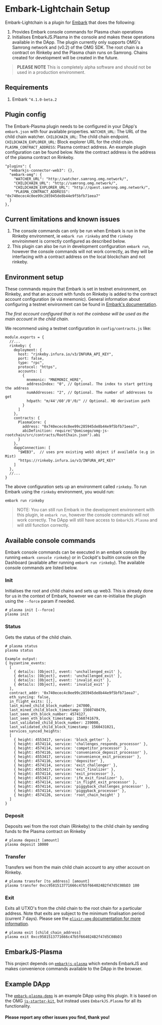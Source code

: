 # Embark-Lightchain Setup
Embark-Lightchain is a plugin for [Embark](https://github.com/embark-framework/embark) that does the following:
1. Provides Embark console commands for Plasma chain operations
2. Initialises EmbarkJS.Plasma in the console and makes these operations available in the DApp.
The plugin currently only supports OMG's Samrong network and (v0.2) of the OMG SDK. The root chain is a contract on Rinkeby and the Plasma chain runs on Samrong. Chains created for development will be created in the future.

> **PLEASE NOTE**
> This is completely alpha software and should not be used in a production environment.

## Requirements
1. Embark `^4.1.0-beta.2`

## Plugin config
The Embark-Plasma plugin needs to be configured in your DApp's `embark.json` with four available properties.
`WATCHER_URL`: The URL of the child chain watcher.
`CHILDCHAIN_URL`: The child chain endpoint.
`CHILDCHAIN_EXPLORER_URL`: Block explorer URL for the child chain.
`PLASMA_CONTRACT_ADDRESS`: Plasma contract address.
An example plugin configuration can be found below. Note the contract address is the address of the plasma contract on Rinkeby.
```
"plugins": {
  "embarkjs-connector-web3": {},
  "embark-omg": {
    "WATCHER_URL": "http://watcher.samrong.omg.network/",
    "CHILDCHAIN_URL": "http://samrong.omg.network/",
    "CHILDCHAIN_EXPLORER_URL": "http://quest.samrong.omg.network/",
    "PLASMA_CONTRACT_ADDRESS": "0x740ecec4c0ee99c285945de8b44e9f5bfb71eea7"
  }
},
```

## Current limitations and known issues
1. The console commands can only be run when Embark is run in the Rinkeby environment, ie `embark run rinkeby` and the `rinkeby` enviroinment is correctly configured as described below. 
2. This plugin can also be run in development configuration `embark run`, however the console commands will not work correctly, as they will be interfacing with a contract address on the local blockchain and not rinkeby.

## Environment setup
These commands require that Embark is set in testnet environment, on Rinkeby, and that an account with funds on Rinkeby is added to the contract account configuration (ie via mnemonic). General information about configuring a testnet environment can be found in [Embark's documentation](https://embark.status.im/docs/contracts_deployment.html).

_The first account configured that is not the coinbase will be used as the main account in the child chain._

We recommend using a testnet configuration in `config/contracts.js` like:
```
module.exports = {
  //...
  rinkeby: {
    deployment: {
      host: "rinkeby.infura.io/v3/INFURA_API_KEY",
      port: false,
      type: "rpc",
      protocol: "https",
      accounts: [
        {
          mnemonic: "MNEMONIC_HERE",
          addressIndex: "0", // Optional. The index to start getting the address
          numAddresses: "2", // Optional. The number of addresses to get
          hdpath: "m/44'/60'/0'/0/" // Optional. HD derivation path
        }
      ]
    },
    contracts: {
      PlasmaCore: {
        address: "0x740ecec4c0ee99c285945de8b44e9f5bfb71eea7",
        abiDefinition: require("@omisego/omg-js-rootchain/src/contracts/RootChain.json").abi
      }
    },
    dappConnection: [
      "$WEB3",  // uses pre existing web3 object if available (e.g in Mist)
      "https://rinkeby.infura.io/v3/INFURA_API_KEY"
    ]
  },
  //...
}
```
The above configuration sets up an environment called `rinkeby`. To run Embark using the `rinkeby` environment, you would run:
```
embark run rinkeby
```
> NOTE: You can still run Embark in the development environment with this plugin, ie `embark run`, however the console commands will not work correctly. The DApp will still have access to `EmbarkJS.Plasma` and will still function correctly.

## Available console commands
Embark console commands can be executed in an embark console (by running `embark console rinkeby`) or in Cockpit's builtin console on the Dashboard (available after running `embark run rinkeby`). The available console commands are listed below.

### Init
Initialises the root and child chains and sets up web3. This is already done for us in the context of Embark, however we can re-initialise the plugin using the `--force` param if needed.
```
# plasma init [--force]
plasma init
```

### Status
Gets the status of the child chain.
```
# plasma status
plasma status

Example output:
{ byzantine_events:
  [ 
    { details: [Object], event: 'unchallenged_exit' },
    { details: [Object], event: 'unchallenged_exit' },
    { details: [Object], event: 'invalid_exit' },
    { details: [Object], event: 'invalid_exit' } 
  ],
  contract_addr: '0x740ecec4c0ee99c285945de8b44e9f5bfb71eea7',
  eth_syncing: false,
  in_flight_exits: [],
  last_mined_child_block_number: 247000,
  last_mined_child_block_timestamp: 1560740479,
  last_seen_eth_block_number: 4574127,
  last_seen_eth_block_timestamp: 1560741679,
  last_validated_child_block_number: 239000,
  last_validated_child_block_timestamp: 1560431021,
  services_synced_heights:
  [ 
    { height: 4553417, service: 'block_getter' },
    { height: 4574114, service: 'challenges_responds_processor' },
    { height: 4574114, service: 'competitor_processor' },
    { height: 4574116, service: 'convenience_deposit_processor' },
    { height: 4553417, service: 'convenience_exit_processor' },
    { height: 4574116, service: 'depositor' },
    { height: 4574114, service: 'exit_challenger' },
    { height: 4553417, service: 'exit_finalizer' },
    { height: 4574114, service: 'exit_processor' },
    { height: 4553417, service: 'ife_exit_finalizer' },
    { height: 4574114, service: 'in_flight_exit_processor' },
    { height: 4574114, service: 'piggyback_challenges_processor' },
    { height: 4574114, service: 'piggyback_processor' },
    { height: 4574126, service: 'root_chain_height' } 
  ] 
}
```

### Deposit
Deposits wei from the root chain (Rinkeby) to the child chain by sending funds to the Plasma contract on Rinkeby
```
# plasma deposit [amount]
plasma deposit 10000
```

### Transfer
Transfers wei from the main child chain account to any other account on Rinkeby.
```
# plasma transfer [to_address] [amount]
plasma transfer 0xcc9581513771666c47b5f664024B2f47d5C08bD3 100
```

### Exit
Exits all UTXO's from the child chain to the root chain for a particular address. Note that exits are subject to the minimum finalisation period (current 7 days). Please see the [`elixir-omg` documentation for more information](https://github.com/omisego/elixir-omg/blob/master/docs/morevp.md#morevp-exit-protocol-specification).
```
# plasma exit [child_chain_address]
plasma exit 0xcc9581513771666c47b5f664024B2f47d5C08bD3
```

## EmbarkJS-Plasma
This project depends on [`embarkjs-plasma`]() which extends EmbarkJS and makes convenience commands available to the DApp in the browser.

## Example DApp
The [`embark-plasma-demo`](https://github.com/embark-framework/embark-plasma-demo) is an example DApp using this plugin. It is based on the OMG [`js-starter-kit`](https://github.com/omisego/js-starter-kit), but instead uses `EmbarkJS.Plasma` for all its functionality.

#### Please report any other issues you find, thank you!
